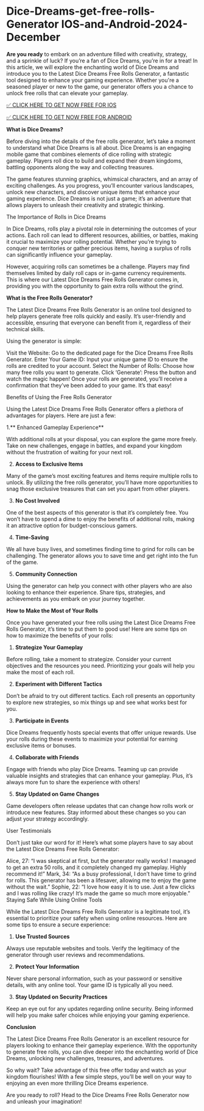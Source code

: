 # Dice-Dreams-get-free-rolls-Generator IOS-and-Android-2024-December
**Are you ready** to embark on an adventure filled with creativity, strategy, and a sprinkle of luck? If you’re a fan of Dice Dreams, you’re in for a treat! In this article, we will explore the enchanting world of Dice Dreams and introduce you to the Latest Dice Dreams Free Rolls Generator, a fantastic tool designed to enhance your gaming experience. Whether you're a seasoned player or new to the game, our generator offers you a chance to unlock free rolls that can elevate your gameplay.

[✅ CLICK HERE TO GET NOW FREE FOR IOS](https://zades.xyz/offer%20dice%20dream/)

[✅ CLICK HERE TO GET NOW FREE FOR ANDROID](https://zades.xyz/offer%20dice%20dream/)

**What is Dice Dreams?**

Before diving into the details of the free rolls generator, let’s take a moment to understand what Dice Dreams is all about. Dice Dreams is an engaging mobile game that combines elements of dice rolling with strategic gameplay. Players roll dice to build and expand their dream kingdoms, battling opponents along the way and collecting treasures.

The game features stunning graphics, whimsical characters, and an array of exciting challenges. As you progress, you’ll encounter various landscapes, unlock new characters, and discover unique items that enhance your gaming experience. Dice Dreams is not just a game; it’s an adventure that allows players to unleash their creativity and strategic thinking.

The Importance of Rolls in Dice Dreams

In Dice Dreams, rolls play a pivotal role in determining the outcomes of your actions. Each roll can lead to different resources, abilities, or battles, making it crucial to maximize your rolling potential. Whether you’re trying to conquer new territories or gather precious items, having a surplus of rolls can significantly influence your gameplay.

However, acquiring rolls can sometimes be a challenge. Players may find themselves limited by daily roll caps or in-game currency requirements. This is where our Latest Dice Dreams Free Rolls Generator comes in, providing you with the opportunity to gain extra rolls without the grind.

**What is the Free Rolls Generator?**

The Latest Dice Dreams Free Rolls Generator is an online tool designed to help players generate free rolls quickly and easily. It’s user-friendly and accessible, ensuring that everyone can benefit from it, regardless of their technical skills.

Using the generator is simple:

Visit the Website: Go to the dedicated page for the Dice Dreams Free Rolls Generator.
Enter Your Game ID: Input your unique game ID to ensure the rolls are credited to your account.
Select the Number of Rolls: Choose how many free rolls you want to generate.
Click ‘Generate’: Press the button and watch the magic happen!
Once your rolls are generated, you’ll receive a confirmation that they’ve been added to your game. It’s that easy!

Benefits of Using the Free Rolls Generator

Using the Latest Dice Dreams Free Rolls Generator offers a plethora of advantages for players. Here are just a few:

1.** Enhanced Gameplay Experience**

With additional rolls at your disposal, you can explore the game more freely. Take on new challenges, engage in battles, and expand your kingdom without the frustration of waiting for your next roll.

2. **Access to Exclusive Items**

Many of the game’s most exciting features and items require multiple rolls to unlock. By utilizing the free rolls generator, you’ll have more opportunities to snag those exclusive treasures that can set you apart from other players.

3. **No Cost Involved**

One of the best aspects of this generator is that it’s completely free. You won’t have to spend a dime to enjoy the benefits of additional rolls, making it an attractive option for budget-conscious gamers.

4. **Time-Saving**

We all have busy lives, and sometimes finding time to grind for rolls can be challenging. The generator allows you to save time and get right into the fun of the game.

5. **Community Connection**

Using the generator can help you connect with other players who are also looking to enhance their experience. Share tips, strategies, and achievements as you embark on your journey together.

**How to Make the Most of Your Rolls**

Once you have generated your free rolls using the Latest Dice Dreams Free Rolls Generator, it’s time to put them to good use! Here are some tips on how to maximize the benefits of your rolls:

1. **Strategize Your Gameplay**

Before rolling, take a moment to strategize. Consider your current objectives and the resources you need. Prioritizing your goals will help you make the most of each roll.

2. **Experiment with Different Tactics**

Don’t be afraid to try out different tactics. Each roll presents an opportunity to explore new strategies, so mix things up and see what works best for you.

3. **Participate in Events**

Dice Dreams frequently hosts special events that offer unique rewards. Use your rolls during these events to maximize your potential for earning exclusive items or bonuses.

4. **Collaborate with Friends**

Engage with friends who play Dice Dreams. Teaming up can provide valuable insights and strategies that can enhance your gameplay. Plus, it’s always more fun to share the experience with others!

5. **Stay Updated on Game Changes**

Game developers often release updates that can change how rolls work or introduce new features. Stay informed about these changes so you can adjust your strategy accordingly.

User Testimonials

Don’t just take our word for it! Here’s what some players have to say about the Latest Dice Dreams Free Rolls Generator:

Alice, 27: “I was skeptical at first, but the generator really works! I managed to get an extra 50 rolls, and it completely changed my gameplay. Highly recommend it!”
Mark, 34: “As a busy professional, I don’t have time to grind for rolls. This generator has been a lifesaver, allowing me to enjoy the game without the wait.”
Sophie, 22: “I love how easy it is to use. Just a few clicks and I was rolling like crazy! It’s made the game so much more enjoyable.”
Staying Safe While Using Online Tools

While the Latest Dice Dreams Free Rolls Generator is a legitimate tool, it’s essential to prioritize your safety when using online resources. Here are some tips to ensure a secure experience:

1. **Use Trusted Sources**

Always use reputable websites and tools. Verify the legitimacy of the generator through user reviews and recommendations.

2. **Protect Your Information**

Never share personal information, such as your password or sensitive details, with any online tool. Your game ID is typically all you need.

3. **Stay Updated on Security Practices**

Keep an eye out for any updates regarding online security. Being informed will help you make safer choices while enjoying your gaming experience.

**Conclusion**

The Latest Dice Dreams Free Rolls Generator is an excellent resource for players looking to enhance their gameplay experience. With the opportunity to generate free rolls, you can dive deeper into the enchanting world of Dice Dreams, unlocking new challenges, treasures, and adventures.

So why wait? Take advantage of this free offer today and watch as your kingdom flourishes! With a few simple steps, you’ll be well on your way to enjoying an even more thrilling Dice Dreams experience.

Are you ready to roll? Head to the Dice Dreams Free Rolls Generator now and unleash your imagination!
